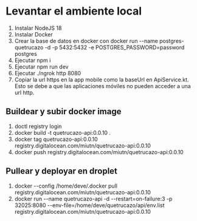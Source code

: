 # Levantar el ambiente local
1. Instalar NodeJS 18
2. Instalar Docker
3. Crear la base de datos en docker con docker run --name postgres-quetrucazo -d -p 5432:5432 -e POSTGRES_PASSWORD=password postgres
5. Ejecutar npm i
6. Ejecutar npm run dev
7. Ejecutar ./ngrok http 8080
8. Copiar la url https en la app mobile como la baseUrl en ApiService.kt. Esto se debe a que las aplicaciones móviles no pueden acceder a una url http.

## Buildear y subir docker image
1. doctl registry login
2. docker build -t quetrucazo-api:0.0.10 .
3. docker tag quetrucazo-api:0.0.10 registry.digitalocean.com/miutn/quetrucazo-api:0.0.10
4. docker push registry.digitalocean.com/miutn/quetrucazo-api:0.0.10

## Pullear y deployar en droplet
1. docker --config /home/deve/.docker pull registry.digitalocean.com/miutn/quetrucazo-api:0.0.10
2. docker run --name quetrucazo-api -d --restart=on-failure:3 -p 32025:8080 --env-file=/home/deve/quetrucazo/api/env.list registry.digitalocean.com/miutn/quetrucazo-api:0.0.10